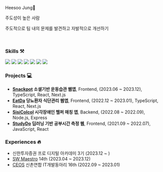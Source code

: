 Heesoo Jung🤚

주도성이 높은 사람

주도적으로 팀 내의 문제를 발견하고 자발적으로 개선하기

<!--
안녕하세요, 정희수입니다🤚

주도적인 자세로 팀 내의 부족한 부분을 발견하고, 문제가 발생하면 자발적으로 해결에 참여하는 개발자가 되겠습니다.<br>

Hi, my name is Heesoo Jung🤚

Passionate software engineer interested in the Web, especially Frontend.-->
<br>



### Skills ⚒️
<p>
  <img src="https://img.shields.io/badge/React-61DAFB?style=flat-square&logo=React&logoColor=black"/>
  <img src="https://img.shields.io/badge/Typescript-3178C6?style=flat-square&logo=Typescript&logoColor=white"/>
  <img src="https://img.shields.io/badge/Next.js-000000?style=flat-square&logo=Next.js&logoColor=white"/>
  <img src="https://img.shields.io/badge/Javascript-ffb13b?style=flat-square&logo=javascript&logoColor=white"/></a>&nbsp<img src="https://img.shields.io/badge/HTML5-E34F26?style=flat-square&logo=HTML5&logoColor=white" />
  <img src="https://img.shields.io/badge/css-1572B6?style=flat-square&logo=css3&logoColor=white"/></a>&nbsp<img src="https://img.shields.io/badge/Python-3766AB?style=flat-square&logo=Python&logoColor=white"/></a>&nbsp
  
</p>


### Projects 💻 
- **[Snackpot](https://github.com/snack-exercise/snackpot-client) 소셜기반 운동습관 웹앱**, Frontend, (2023.06 ~ 2023.12), TypeScript, React, Next.js
- **[EatDa](https://github.com/eatda) 당뇨환자 식단관리 웹앱**, Frontend, (2022.12 ~ 2023.01), TypeScript, React, Next.js
- **[SisiColcol](https://github.com/sisicolcol/server) 시각장애인 헬퍼 매칭 앱**, Backend, (2022.08 ~ 2022.09), Node.js, Express 
- **[StudyDo](https://github.com/CSE-Final-Project/Front) 딥러닝 기반 공부시간 측정 웹**, Frontend, (2021.09 ~ 2022.07), JavaScript, React


### Experiences 🔥
- 신한투자증권 프로 디지털 아카데미 3기 (2023.12 ~ )
- [SW Maestro](https://www.swmaestro.org/sw/main/main.do) 14th (2023.04 ~ 2023.12)
- [CEOS](https://ceos-sinchon.com/) 신촌연합 IT개발동아리 16th (2022.09 ~ 2023.01)

<br/>



<!--

![Top Langs](https://github-readme-stats.vercel.app/api/top-langs/?username=heeeesoo&layout=compact)
                                                   


**heeeesoo/heeeesoo** is a ✨ _special_ ✨ repository because its `README.md` (this file) appears on your GitHub profile.

Here are some ideas to get you started:

- 🔭 I’m currently working on ...
- 🌱 I’m currently learning ...
- 👯 I’m looking to collaborate on ...
- 🤔 I’m looking for help with ...
- 💬 Ask me about ...
- 📫 How to reach me: ...
- 😄 Pronouns: ...
- ⚡ Fun fact: ...
-->
